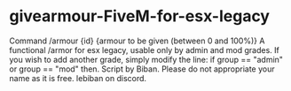 # givearmour-FiveM-for-esx-legacy
Command /armour {id} {armour to be given (between 0 and 100%)}
A functional /armor for esx legacy, usable only by admin and mod grades. If you wish to add another grade, simply modify the line: if group == "admin" or group == "mod" then. Script by Biban. Please do not appropriate your name as it is free. lebiban on discord.
